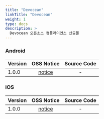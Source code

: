 ```yaml
---
title: "Devocean"
linkTitle: "Devocean"
weight: 1
type: docs
description: >
  Devocean 오픈소스 컴플라이언스 산출물
---
```


### Android

| Version | OSS Notice | Source Code |
|---|:---:|:---:|
| 1.0.0 | [notice](https://opensource.sktelecom.com/compliance_artifacts/devocean/android/1.0.0/Devocean_Android_1.0.0_OSS_Notice.html)  | - |

### iOS

| Version | OSS Notice | Source Code |
|---|:---:|:---:|
| 1.0.0 | [notice](https://opensource.sktelecom.com/compliance_artifacts/devocean/ios/1.0.0/Devocean_ios_1.0.0_OSS_Notice.html)  | - |